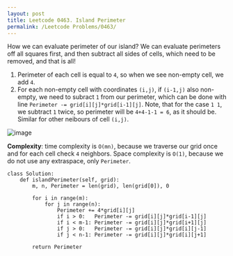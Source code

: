 ```yaml
---
layout: post
title: Leetcode 0463. Island Perimeter
permalink: /Leetcode Problems/0463/
---
```


How we can evaluate perimeter of our island? We can evaluate perimeters off all squares first, and then subtract all sides of cells, which need to be removed, and that is all!

1. Perimeter of each cell is equal to `4`, so when we see non-empty cell, we add `4`.
2. For each non-empty cell with coordinates `(i,j)`, if `(i-1,j)` also non-empty, we need to subract `1` from our perimeter, which can be done with line `Perimeter -= grid[i][j]*grid[i-1][j]`. Note, that for the case `1 1`, we subtract `1` twice, so perimeter will be `4+4-1-1 = 6`, as it should be. Similar for other neibours of cell `(i,j)`.

![image](https://assets.leetcode.com/users/images/5e2c58ea-946c-4b65-a95b-1a19af0becba_1594131840.7698135.png)




**Complexity**: time complexity is `O(mn)`, because we traverse our grid once and for each cell check `4` neighbors. Space complexity is `O(1)`, because we do not use any extraspace, only `Perimeter`.


```
class Solution:
    def islandPerimeter(self, grid):
        m, n, Perimeter = len(grid), len(grid[0]), 0

        for i in range(m):
            for j in range(n):
                Perimeter += 4*grid[i][j]
                if i > 0:   Perimeter -= grid[i][j]*grid[i-1][j]
                if i < m-1: Perimeter -= grid[i][j]*grid[i+1][j]
                if j > 0:   Perimeter -= grid[i][j]*grid[i][j-1]
                if j < n-1: Perimeter -= grid[i][j]*grid[i][j+1]
                    
        return Perimeter
```